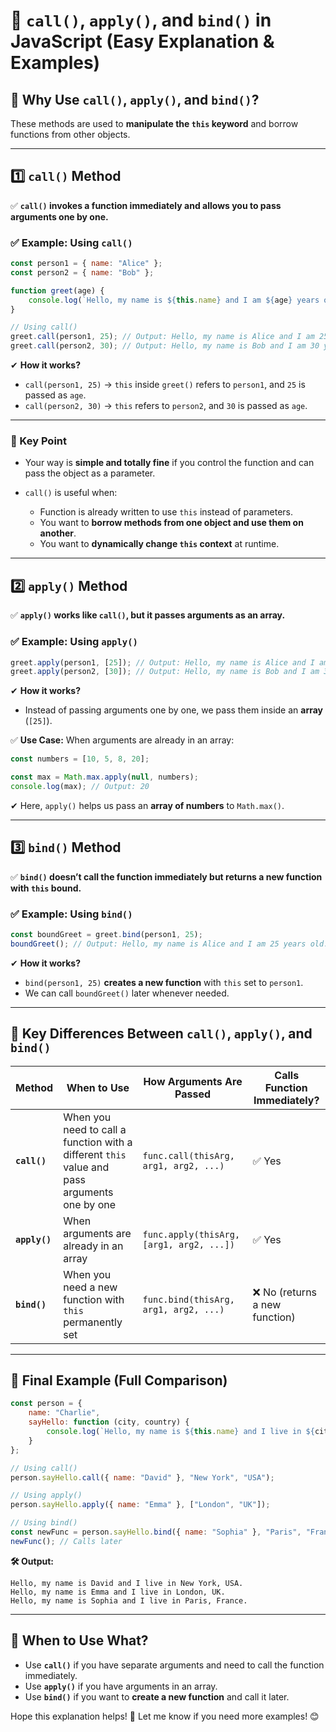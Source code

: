 # **🔹 `call()`, `apply()`, and `bind()` in JavaScript (Easy Explanation & Examples)**  

## **🔹 Why Use `call()`, `apply()`, and `bind()`?**
These methods are used to **manipulate the `this` keyword** and borrow functions from other objects.

---

## **1️⃣ `call()` Method**
✅ **`call()` invokes a function immediately and allows you to pass arguments one by one.**  

### **✅ Example: Using `call()`**
```js
const person1 = { name: "Alice" };
const person2 = { name: "Bob" };

function greet(age) {
    console.log(`Hello, my name is ${this.name} and I am ${age} years old.`);
}

// Using call()
greet.call(person1, 25); // Output: Hello, my name is Alice and I am 25 years old.
greet.call(person2, 30); // Output: Hello, my name is Bob and I am 30 years old.
```
✔ **How it works?**
- `call(person1, 25)` → `this` inside `greet()` refers to `person1`, and `25` is passed as `age`.  
- `call(person2, 30)` → `this` refers to `person2`, and `30` is passed as `age`.  

---
### 📌 Key Point

* Your way is **simple and totally fine** if you control the function and can pass the object as a parameter.
* `call()` is useful when:

  * Function is already written to use `this` instead of parameters.
  * You want to **borrow methods from one object and use them on another**.
  * You want to **dynamically change `this` context** at runtime.

---


## **2️⃣ `apply()` Method**
✅ **`apply()` works like `call()`, but it passes arguments as an array.**  

### **✅ Example: Using `apply()`**
```js
greet.apply(person1, [25]); // Output: Hello, my name is Alice and I am 25 years old.
greet.apply(person2, [30]); // Output: Hello, my name is Bob and I am 30 years old.
```
✔ **How it works?**
- Instead of passing arguments one by one, we pass them inside an **array** (`[25]`).  

✅ **Use Case:** When arguments are already in an array:
```js
const numbers = [10, 5, 8, 20];

const max = Math.max.apply(null, numbers);
console.log(max); // Output: 20
```
✔ Here, `apply()` helps us pass an **array of numbers** to `Math.max()`.

---

## **3️⃣ `bind()` Method**
✅ **`bind()` doesn’t call the function immediately but returns a new function with `this` bound.**  

### **✅ Example: Using `bind()`**
```js
const boundGreet = greet.bind(person1, 25);
boundGreet(); // Output: Hello, my name is Alice and I am 25 years old.
```
✔ **How it works?**
- `bind(person1, 25)` **creates a new function** with `this` set to `person1`.
- We can call `boundGreet()` later whenever needed.

---

## **🔎 Key Differences Between `call()`, `apply()`, and `bind()`**
| Method | When to Use | How Arguments Are Passed | Calls Function Immediately? |
|--------|------------|-------------------------|----------------------------|
| **`call()`** | When you need to call a function with a different `this` value and pass arguments one by one | `func.call(thisArg, arg1, arg2, ...)` | ✅ Yes |
| **`apply()`** | When arguments are already in an array | `func.apply(thisArg, [arg1, arg2, ...])` | ✅ Yes |
| **`bind()`** | When you need a new function with `this` permanently set | `func.bind(thisArg, arg1, arg2, ...)` | ❌ No (returns a new function) |

---

## **🎯 Final Example (Full Comparison)**
```js
const person = {
    name: "Charlie",
    sayHello: function (city, country) {
        console.log(`Hello, my name is ${this.name} and I live in ${city}, ${country}.`);
    }
};

// Using call()
person.sayHello.call({ name: "David" }, "New York", "USA");

// Using apply()
person.sayHello.apply({ name: "Emma" }, ["London", "UK"]);

// Using bind()
const newFunc = person.sayHello.bind({ name: "Sophia" }, "Paris", "France");
newFunc(); // Calls later
```
**🛠 Output:**
```
Hello, my name is David and I live in New York, USA.
Hello, my name is Emma and I live in London, UK.
Hello, my name is Sophia and I live in Paris, France.
```

---

## **🎯 When to Use What?**
- Use **`call()`** if you have separate arguments and need to call the function immediately.
- Use **`apply()`** if you have arguments in an array.
- Use **`bind()`** if you want to **create a new function** and call it later.

Hope this explanation helps! 🚀 Let me know if you need more examples! 😊